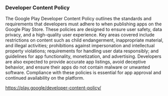 
### Developer Content Policy

The Google Play Developer Content Policy outlines the standards and requirements that developers must adhere to when publishing apps on the Google Play Store.
These policies are designed to ensure user safety, data privacy, and a high-quality user experience.
Key areas covered include restrictions on content such as child endangerment, inappropriate material, and illegal activities; prohibitions against impersonation and intellectual property violations;
requirements for handling user data responsibly;
and guidelines for app functionality, monetization, and advertising.
Developers are also expected to provide accurate app listings, avoid deceptive behavior, and ensure their apps do not contain malware or unwanted software.
Compliance with these policies is essential for app approval and continued availability on the platform.

https://play.google/developer-content-policy/

